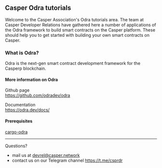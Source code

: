 ## Casper Odra tutorials

Welcome to the Casper Association's Odra tutorials area. The team at Casper Developer Relations have gathered here a number of applications of the Odra framework to build smart contracts on the Casper platform. These should help you to get started with building your own smart contracts on Casper.  

### What is Odra? 
Odra is the next-gen smart contract development framework for the Casperp blockchain. 

#### More information on Odra
Github page  
https://github.com/odradev/odra

Documentation  
https://odra.dev/docs/

#### Prerequisites
[cargo-odra](https://odra.dev/docs/getting-started/installation/)

---
Questions?

 - mail us at [devrel@casper.network](mailto:devrel@casper.network)
 - contact us on our Telegram channel https://t.me/csprdr